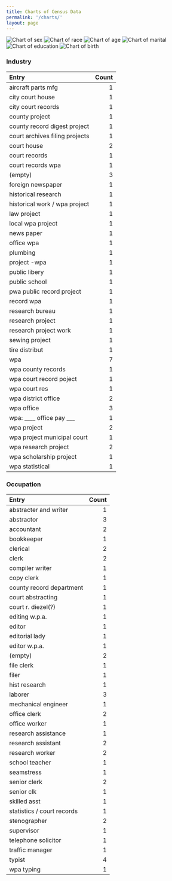 ```yaml
---
title: Charts of Census Data
permalink: '/charts/'
layout: page
---
```


![Chart of sex](sex.svg "Sex")
![Chart of race](race.svg "Race")
![Chart of age](age.svg "Age")
![Chart of marital](marital.svg "Marital")
![Chart of education](education.svg "Education")
![Chart of birth](birth.svg "Birth")

### Industry

| Entry | Count |
|:---|---:|
| aircraft parts mfg | 1 |
| city court house | 1 |
| city court records | 1 |
| county project | 1 |
| county record digest project | 1 |
| court archives filing projects | 1 |
| court house | 2 |
| court records | 1 |
| court records wpa | 1 |
| (empty) | 3 |
| foreign newspaper | 1 |
| historical research | 1 |
| historical work / wpa project | 1 |
| law project | 1 |
| local wpa project | 1 |
| news paper | 1 |
| office wpa | 1 |
| plumbing | 1 |
| project -wpa | 1 |
| public libery | 1 |
| public school | 1 |
| pwa public record project | 1 |
| record wpa | 1 |
| research bureau | 1 |
| research project | 1 |
| research project work | 1 |
| sewing project | 1 |
| tire distribut | 1 |
| wpa | 7 |
| wpa county records | 1 |
| wpa court record poject | 1 |
| wpa court res | 1 |
| wpa district office | 2 |
| wpa office | 3 |
| wpa: ____ office pay ___ | 1 |
| wpa project | 2 |
| wpa project municipal court | 1 |
| wpa research project | 2 |
| wpa scholarship project | 1 |
| wpa statistical | 1 |

### Occupation

| Entry | Count |
|:---|---:|
| abstracter and writer | 1 |
| abstractor | 3 |
| accountant | 2 |
| bookkeeper | 1 |
| clerical | 2 |
| clerk | 2 |
| compiler writer | 1 |
| copy clerk | 1 |
| county record department | 1 |
| court abstracting | 1 |
| court r. diezel(?) | 1 |
| editing w.p.a. | 1 |
| editor | 1 |
| editorial lady | 1 |
| editor w.p.a. | 1 |
| (empty) | 2 |
| file clerk | 1 |
| filer | 1 |
| hist research | 1 |
| laborer | 3 |
| mechanical engineer | 1 |
| office clerk | 2 |
| office worker | 1 |
| research assistance | 1 |
| research assistant | 2 |
| research worker | 2 |
| school teacher | 1 |
| seamstress | 1 |
| senior clerk | 2 |
| senior clk | 1 |
| skilled asst | 1 |
| statistics / court records | 1 |
| stenographer | 2 |
| supervisor | 1 |
| telephone solicitor | 1 |
| traffic manager | 1 |
| typist | 4 |
| wpa typing | 1 |
